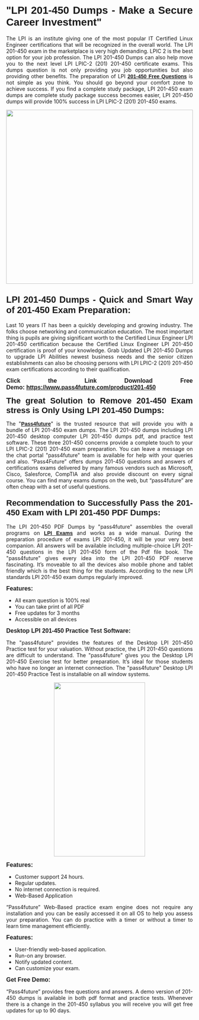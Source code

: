 
<h1 style="text-align: justify;"><span style="font-family:Tahoma,Geneva,sans-serif;"><strong>"LPI 201-450 Dumps - Make a Secure Career Investment"</strong></span></h1>

<p style="text-align: justify;">The LPI is an institute giving one of the most popular IT Certified Linux Engineer certifications that will be recognized in the overall world. The LPI 201-450 exam in the marketplace is very high demanding. LPIC 2 is the best option for your job profession. The LPI 201-450 Dumps can also help move you to the next level LPI LPIC-2 (201) 201-450 certificate exams. This dumps question is not only providing you job opportunities but also providing other benefits. The preparation of LPI <span style="font-family:Tahoma,Geneva,sans-serif;"><strong><a href="https://www.pass4future.com/questions/lpi/201-450">201-450 Free Questions</a></strong></span> is not simple as you think. You should go beyond your comfort zone to achieve success. If you find a complete study package, LPI 201-450 exam dumps are complete study package success becomes easier, LPI 201-450 dumps will provide 100% success in LPI LPIC-2 (201) 201-450 exams.</p>

<p style="text-align: justify;"><a href="https://www.pass4future.com/product/201-450"><img alt="" src="https://lh3.googleusercontent.com/pw/AM-JKLVhEO4I138wJzOepD3laGU-R1M7eT-OTYdow6pCESip26lSeaxxzS9BVWUKuzj1e3L_MoxCfVgBEvV8ODwl1LGzlZbt6HJm3NXXplPwnYiBfuYM_eQCcVVRMaAwHdsl3AhHOZS-up7mzwmd4i4EpEGq=w1112-h625-no?authuser=0" style="width: 100%; height: 470px;" /></a></p>

<h2 style="text-align: justify;"><span style="font-size:24px;"><strong><span style="font-family:Tahoma,Geneva,sans-serif;">LPI 201-450 Dumps - Quick and Smart Way of 201-450 Exam Preparation:</span></strong></span></h2>

<p style="text-align: justify;">Last 10 years IT has been a quickly developing and growing industry. The folks choose networking and communication education. The most important thing is pupils are giving significant worth to the Certified Linux Engineer LPI 201-450 certification because the Certified Linux Engineer LPI 201-450 certification is proof of your knowledge. Grab Updated LPI 201-450 Dumps to upgrade LPI Abilities newest business needs and the senior citizen establishments can also be choosing persons with LPI LPIC-2 (201) 201-450 exam certifications according to their qualification.</p>

<p style="text-align: justify;"><strong><span style="font-family:Lucida Sans Unicode,Lucida Grande,sans-serif;"><span style="font-size:16px;">Click the Link Download Free Demo: <a href="https://www.pass4future.com/product/201-450">https://www.pass4future.com/product/201-450</a></span></span></strong></p>

<p style="text-align: justify;"><strong><span style="font-size:22px;"><span style="font-family:Tahoma,Geneva,sans-serif;">The great Solution to Remove 201-450 Exam stress is Only Using LPI 201-450 Dumps:</span></span></strong></p>

<p style="text-align: justify;">The "<span style="font-family:Lucida Sans Unicode,Lucida Grande,sans-serif;"><a href="https://www.pass4future.com/"><strong>Pass4future</strong></a></span>" is the trusted resource that will provide you with a bundle of LPI 201-450 exam dumps. The LPI 201-450 dumps including LPI 201-450 desktop computer LPI 201-450 dumps pdf, and practice test software. These three 201-450 concerns provide a complete touch to your LPI LPIC-2 (201) 201-450 exam preparation. You can leave a message on the chat portal "pass4future" team is available for help with your queries and also. “Pass4Future” offers dumps 201-450 questions and answers of certifications exams delivered by many famous vendors such as Microsoft, Cisco, Salesforce, CompTIA and also provide discount on every signal course. You can find many exams dumps on the web, but “pass4future” are often cheap with a set of useful questions.</p>

<h3 style="text-align: justify;"><span style="font-size:22px;"><strong><span style="font-family:Tahoma,Geneva,sans-serif;">Recommendation to Successfully Pass the 201-450 Exam with LPI 201-450 PDF Dumps:</span></strong></span></h3>

<p style="text-align: justify;">The LPI 201-450 PDF Dumps by "pass4future" assembles the overall programs on <span style="font-family:Lucida Sans Unicode,Lucida Grande,sans-serif;"><strong><a href="https://www.pass4future.com/lpi">LPI Exams</a></strong></span> and works as a wide manual. During the preparation procedure of exams LPI 201-450, it will be your very best companion. All answers will be available including multiple-choice LPI 201-450 questions in the LPI 201-450 form of the Pdf file book. The "pass4future" gives every idea into the LPI 201-450 PDF reserve fascinating. It’s moveable to all the devices also mobile phone and tablet friendly which is the best thing for the students. According to the new LPI standards LPI 201-450 exam dumps regularly improved.</p>

<p style="text-align: justify;"><span style="font-family:Lucida Sans Unicode,Lucida Grande,sans-serif;"><span style="font-size:16px;"><strong>Features:</strong></span></span></p>

<ul>
	<li style="text-align: justify;">All exam question is 100% real</li>
	<li style="text-align: justify;">You can take print of all PDF</li>
	<li style="text-align: justify;">Free updates for 3 months </li>
	<li style="text-align: justify;">Accessible on all devices</li>
</ul>

<p style="text-align: justify;"><span style="font-family:Tahoma,Geneva,sans-serif;"><span style="font-size:16px;"><strong>Desktop LPI 201-450 Practice Test Software:</strong></span></span></p>

<p style="text-align: justify;">The "pass4future" provides the features of the Desktop LPI 201-450 Practice test for your valuation. Without practice, the LPI 201-450 questions are difficult to understand. The "pass4future" gives you the Desktop LPI 201-450 Exercise test for better preparation. It’s ideal for those students who have no longer an internet connection. The "pass4future" Desktop LPI 201-450 Practice Test is installable on all window systems.</p>

<p style="text-align: center;"><a href="https://www.pass4future.com/product/201-450"><img alt="" src="https://lh3.googleusercontent.com/pw/AM-JKLV3yUm3jiqqIo1xIsj1VJ_UeysYexQY-pRYO0rIFl3vg11QZioN-gzffpw2AfKqFynWuvoXOreWrWS0swpr4xmOSWfwII2jvatteuqrfxiWGFBSHPiZUCoi33jqeymK5dmu-0enyX6tayRCAMHw05jv=s625-no?authuser=0" style="width: 70%; height: 470px;" /></a></p>

<p style="text-align: justify;"><span style="font-size:16px;"><span style="font-family:Lucida Sans Unicode,Lucida Grande,sans-serif;"><strong>Features:</strong></span></span></p>

<ul>
	<li style="text-align: justify;">Customer support 24 hours. </li>
	<li style="text-align: justify;">Regular updates. </li>
	<li style="text-align: justify;">No internet connection is required.</li>
	<li style="text-align: justify;">Web-Based Application</li>
</ul>

<p style="text-align: justify;">“Pass4future” Web-Based practice exam engine does not require any installation and you can be easily accessed it on all OS to help you assess your preparation. You can do practice with a timer or without a timer to learn time management efficiently.</p>

<p style="text-align: justify;"><strong><span style="font-size:16px;"><span style="font-family:Lucida Sans Unicode,Lucida Grande,sans-serif;">Features:</span></span></strong></p>

<ul>
	<li style="text-align: justify;">User-friendly web-based application.</li>
	<li style="text-align: justify;">Run-on any browser. </li>
	<li style="text-align: justify;">Notify updated content.</li>
	<li style="text-align: justify;">Can customize your exam.</li>
</ul>

<p style="text-align: justify;"><span style="font-size:16px;"><span style="font-family:Lucida Sans Unicode,Lucida Grande,sans-serif;"><strong>Get Free Demo:</strong></span></span></p>

<p style="text-align: justify;">“Pass4future” provides free questions and answers. A demo version of 201-450 dumps is available in both pdf format and practice tests. Whenever there is a change in the 201-450 syllabus you will receive you will get free updates for up to 90 days. </p>
